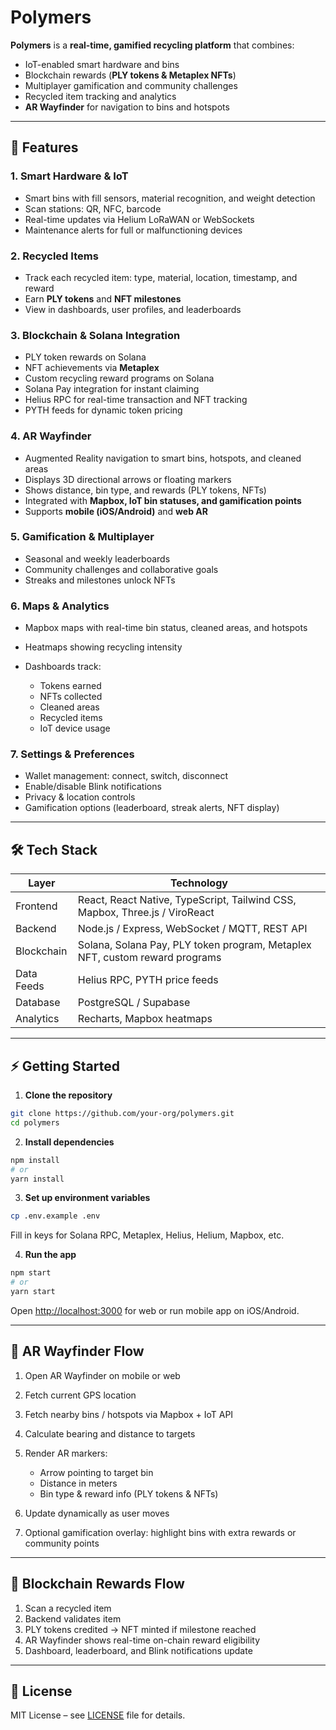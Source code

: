 # **Polymers**

**Polymers** is a **real-time, gamified recycling platform** that combines:

* IoT-enabled smart hardware and bins
* Blockchain rewards (**PLY tokens & Metaplex NFTs**)
* Multiplayer gamification and community challenges
* Recycled item tracking and analytics
* **AR Wayfinder** for navigation to bins and hotspots

---

## 🌟 **Features**

### **1. Smart Hardware & IoT**

* Smart bins with fill sensors, material recognition, and weight detection
* Scan stations: QR, NFC, barcode
* Real-time updates via Helium LoRaWAN or WebSockets
* Maintenance alerts for full or malfunctioning devices

### **2. Recycled Items**

* Track each recycled item: type, material, location, timestamp, and reward
* Earn **PLY tokens** and **NFT milestones**
* View in dashboards, user profiles, and leaderboards

### **3. Blockchain & Solana Integration**

* PLY token rewards on Solana
* NFT achievements via **Metaplex**
* Custom recycling reward programs on Solana
* Solana Pay integration for instant claiming
* Helius RPC for real-time transaction and NFT tracking
* PYTH feeds for dynamic token pricing

### **4. AR Wayfinder**

* Augmented Reality navigation to smart bins, hotspots, and cleaned areas
* Displays 3D directional arrows or floating markers
* Shows distance, bin type, and rewards (PLY tokens, NFTs)
* Integrated with **Mapbox, IoT bin statuses, and gamification points**
* Supports **mobile (iOS/Android)** and **web AR**

### **5. Gamification & Multiplayer**

* Seasonal and weekly leaderboards
* Community challenges and collaborative goals
* Streaks and milestones unlock NFTs

### **6. Maps & Analytics**

* Mapbox maps with real-time bin status, cleaned areas, and hotspots
* Heatmaps showing recycling intensity
* Dashboards track:

  * Tokens earned
  * NFTs collected
  * Cleaned areas
  * Recycled items
  * IoT device usage

### **7. Settings & Preferences**

* Wallet management: connect, switch, disconnect
* Enable/disable Blink notifications
* Privacy & location controls
* Gamification options (leaderboard, streak alerts, NFT display)

---

## 🛠 **Tech Stack**

| Layer      | Technology                                                                  |
| ---------- | --------------------------------------------------------------------------- |
| Frontend   | React, React Native, TypeScript, Tailwind CSS, Mapbox, Three.js / ViroReact |
| Backend    | Node.js / Express, WebSocket / MQTT, REST API                               |
| Blockchain | Solana, Solana Pay, PLY token program, Metaplex NFT, custom reward programs |
| Data Feeds | Helius RPC, PYTH price feeds                                                |
| Database   | PostgreSQL / Supabase                                                       |
| Analytics  | Recharts, Mapbox heatmaps                                                   |

---

## ⚡ **Getting Started**

1. **Clone the repository**

```bash
git clone https://github.com/your-org/polymers.git
cd polymers
```

2. **Install dependencies**

```bash
npm install
# or
yarn install
```

3. **Set up environment variables**

```bash
cp .env.example .env
```

Fill in keys for Solana RPC, Metaplex, Helius, Helium, Mapbox, etc.

4. **Run the app**

```bash
npm start
# or
yarn start
```

Open [http://localhost:3000](http://localhost:3000) for web or run mobile app on iOS/Android.

---

## 📌 **AR Wayfinder Flow**

1. Open AR Wayfinder on mobile or web
2. Fetch current GPS location
3. Fetch nearby bins / hotspots via Mapbox + IoT API
4. Calculate bearing and distance to targets
5. Render AR markers:

   * Arrow pointing to target bin
   * Distance in meters
   * Bin type & reward info (PLY tokens & NFTs)
6. Update dynamically as user moves
7. Optional gamification overlay: highlight bins with extra rewards or community points

---

## 🚀 **Blockchain Rewards Flow**

1. Scan a recycled item
2. Backend validates item
3. PLY tokens credited → NFT minted if milestone reached
4. AR Wayfinder shows real-time on-chain reward eligibility
5. Dashboard, leaderboard, and Blink notifications update

---

## 📜 **License**

MIT License – see [LICENSE](LICENSE) file for details.
